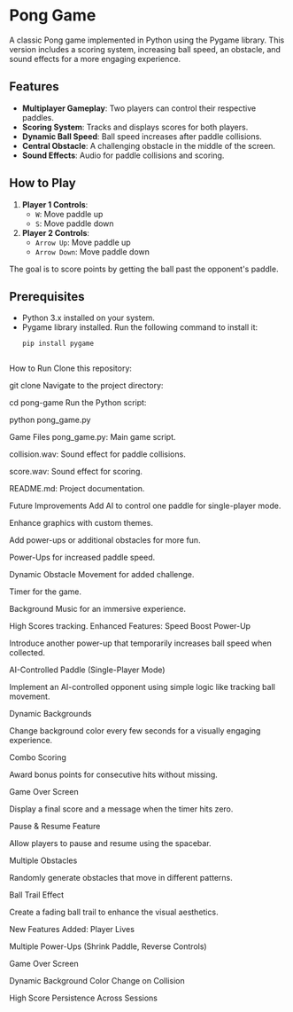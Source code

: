 # Pong Game

A classic Pong game implemented in Python using the Pygame library. This version includes a scoring system, increasing ball speed, an obstacle, and sound effects for a more engaging experience.

## Features

- **Multiplayer Gameplay**: Two players can control their respective paddles.
- **Scoring System**: Tracks and displays scores for both players.
- **Dynamic Ball Speed**: Ball speed increases after paddle collisions.
- **Central Obstacle**: A challenging obstacle in the middle of the screen.
- **Sound Effects**: Audio for paddle collisions and scoring.

## How to Play

1. **Player 1 Controls**:
   - `W`: Move paddle up
   - `S`: Move paddle down
2. **Player 2 Controls**:
   - `Arrow Up`: Move paddle up
   - `Arrow Down`: Move paddle down

The goal is to score points by getting the ball past the opponent's paddle.

## Prerequisites

- Python 3.x installed on your system.
- Pygame library installed. Run the following command to install it:
  ```bash
  pip install pygame



How to Run
Clone this repository:


git clone <repository-url>
Navigate to the project directory:


cd pong-game
Run the Python script:


python pong_game.py


Game Files
pong_game.py: Main game script.

collision.wav: Sound effect for paddle collisions.

score.wav: Sound effect for scoring.

README.md: Project documentation.

Future Improvements
Add AI to control one paddle for single-player mode.

Enhance graphics with custom themes.

Add power-ups or additional obstacles for more fun.


Power-Ups for increased paddle speed.

Dynamic Obstacle Movement for added challenge.

Timer for the game.

Background Music for an immersive experience.

High Scores tracking.
Enhanced Features:
Speed Boost Power-Up

Introduce another power-up that temporarily increases ball speed when collected.

AI-Controlled Paddle (Single-Player Mode)

Implement an AI-controlled opponent using simple logic like tracking ball movement.

Dynamic Backgrounds

Change background color every few seconds for a visually engaging experience.

Combo Scoring

Award bonus points for consecutive hits without missing.

Game Over Screen

Display a final score and a message when the timer hits zero.

Pause & Resume Feature

Allow players to pause and resume using the spacebar.

Multiple Obstacles

Randomly generate obstacles that move in different patterns.

Ball Trail Effect

Create a fading ball trail to enhance the visual aesthetics.

New Features Added:
Player Lives

Multiple Power-Ups (Shrink Paddle, Reverse Controls)

Game Over Screen

Dynamic Background Color Change on Collision

High Score Persistence Across Sessions


